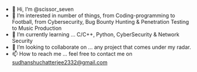 - 👋 Hi, I’m @scissor_seven
- 👀 I’m interested in number of things, from Coding-programming to Football, from Cybersecurity, Bug Bounty Hunting & Penetration Testing to Music Production
- 🌱 I’m currently learning ... C/C++, Python, CyberSecurity & Network Security
- 💞️ I’m looking to collaborate on ... any project that comes under my radar.
- 📫 How to reach me ... feel free to contact me on sudhanshuchatterjee2332@gmail.com

<!---
scissor_seven/scissor_seven is a ✨ special ✨ repository because its `README.md` (this file) appears on your GitHub profile.
You can click the Preview link to take a look at your changes.
--->
